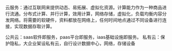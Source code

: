 云服务：通过互联网来提供动态、易拓展、虚拟化资源。计算能力作为一种商品进行流通。分布式计算、并行计算，效用计算，网络存储，虚拟化，负载均衡内容分发网络。将需要的软硬件，资料都放在网络上，任何时间地点通过不同设备进行连接，实现数据存取计算。

公共云：saas软件即服务，paas平台即服务，iaas基础设施即服务。
私有云：保护隐私，大企业架设私有云，自行设计数据中心，网络，存储设备
